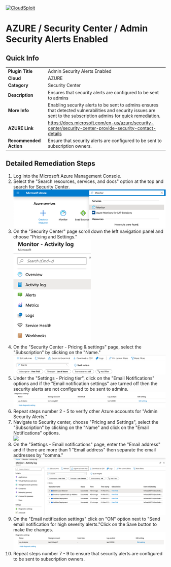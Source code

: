 [![CloudSploit](https://cloudsploit.com/img/logo-new-big-text-100.png "CloudSploit")](https://cloudsploit.com)

# AZURE / Security Center / Admin Security Alerts Enabled

## Quick Info

| | |
|-|-|
| **Plugin Title** | Admin Security Alerts Enabled |
| **Cloud** | AZURE |
| **Category** | Security Center |
| **Description** | Ensures that security alerts are configured to be sent to admins |
| **More Info** | Enabling security alerts to be sent to admins ensures that detected vulnerabilities and security issues are sent to the subscription admins for quick remediation. |
| **AZURE Link** | https://docs.microsoft.com/en-us/azure/security-center/security-center-provide-security-contact-details |
| **Recommended Action** | Ensure that security alerts are configured to be sent to subscription owners. |

## Detailed Remediation Steps
1. Log into the Microsoft Azure Management Console.
2. Select the "Search resources, services, and docs" option at the top and search for Security Center. </br> <img src="/resources/azure/monitor/log-profile-retention-policy/step2.png"/>
3. On the "Security Center" page scroll down the left navigation panel and choose "Pricing and Settings."</br> <img src="/resources/azure/monitor/log-profile-retention-policy/step3.png"/>
4. On the "Security Center - Pricing & settings" page, select the "Subscription" by clicking on the "Name."</br> <img src="/resources/azure/monitor/log-profile-retention-policy/step4.png"/>
5. Under the "Settings - Pricing tier", click on the "Email Notifications" options and if the "Email notification settings" are turned off then the security alerts are not configured to be sent to admins.</br> <img src="/resources/azure/monitor/log-profile-retention-policy/step5.png"/>
6. Repeat steps number 2 - 5 to verify other Azure accounts for "Admin Security Alerts."</br>
7. Navigate to Security center, choose "Pricing and Settings", select the "Subscription" by clicking on the "Name" and click on the "Email Notifications" options.</br> <img src="/resources/azure/monitor/log-profile-retention-policy/step7.png"/>
8. On the "Settings - Email notifications" page, enter the "Email address" and if there are more than 1 "Email address" then separate the email addresses by "comma."</br> <img src="/resources/azure/monitor/log-profile-retention-policy/step8.png"/>
9. On the "Email notification settings" click on "ON" option next to "Send email notification for high severity alerts."Click on the Save button to make the changes.</br> <img src="/resources/azure/monitor/log-profile-retention-policy/step9.png"/>
10. Repeat steps number 7 - 9 to ensure that security alerts are configured to be sent to subscription owners.</br>
